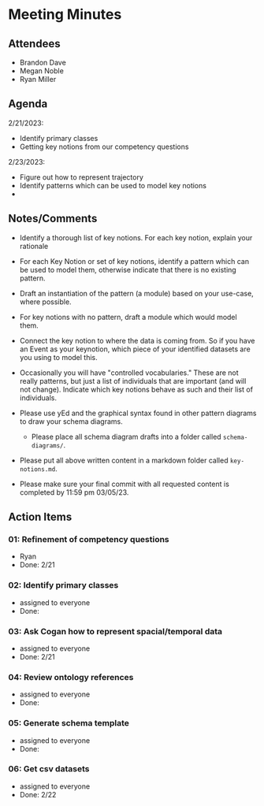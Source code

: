 # Meeting Minutes

##  Attendees
* Brandon Dave
* Megan Noble
* Ryan Miller 

##  Agenda
2/21/2023:
- Identify primary classes
- Getting key notions from our competency questions

2/23/2023:
- Figure out how to represent trajectory
- Identify patterns which can be used to model key notions
- 

##  Notes/Comments
- Identify a thorough list of key notions. For each key notion, explain your rationale
- For each Key Notion or set of key notions, identify a pattern which can be used to model them, otherwise indicate that there is no existing pattern.
- Draft an instantiation of the pattern (a module) based on your use-case, where possible.
- For key notions with no pattern, draft a module which would model them.
- Connect the key notion to where the data is coming from. So if you have an Event as your keynotion, which piece of your identified datasets are you using to model this.
- Occasionally you will have "controlled vocabularies." These are not really patterns, but just a list of individuals that are important (and will not change). Indicate which key notions behave as such and their list of individuals.

- Please use yEd and the graphical syntax found in other pattern diagrams to draw your schema diagrams.
  - Please place all schema diagram drafts into a folder called `schema-diagrams/`.

- Please put all above written content in a markdown folder called `key-notions.md`.

- Please make sure your final commit with all requested content is completed by 11:59 pm 03/05/23.

##  Action Items
###  01:  Refinement of competency questions
- Ryan
- Done: 2/21

###  02:  Identify primary classes
- assigned to everyone
- Done: 

###  03:  Ask Cogan how to represent spacial/temporal data
- assigned to everyone
- Done: 2/21

###  04:  Review ontology references
- assigned to everyone
- Done: 

###  05:  Generate schema template
- assigned to everyone
- Done: 

###  06:  Get csv datasets
- assigned to everyone
- Done: 2/22
